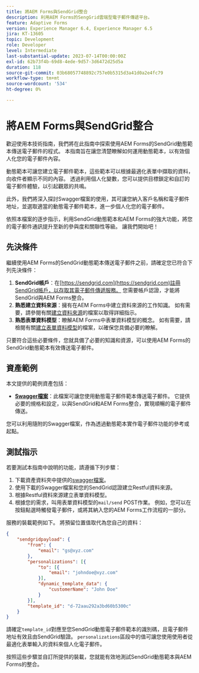 ```yaml
---
title: 將AEM Forms與SendGrid整合
description: 利用AEM Forms的SengGrid雲端型電子郵件傳遞平台。
feature: Adaptive Forms
version: Experience Manager 6.4, Experience Manager 6.5
jira: KT-13605
topic: Development
role: Developer
level: Intermediate
last-substantial-update: 2023-07-14T00:00:00Z
exl-id: 62b73f4b-69d8-4ede-9d57-3d6472d25d5a
duration: 118
source-git-commit: 03b68057748892c757e0b5315d3a41d0a2e4fc79
workflow-type: tm+mt
source-wordcount: '534'
ht-degree: 0%

---
```


# 將AEM Forms與SendGrid整合

歡迎使用本技術指南，我們將在此指南中探索使用AEM Forms的SendGrid動態範本傳送電子郵件的程式。 本指南旨在讓您清楚瞭解如何運用動態範本，以有效個人化您的電子郵件內容。

動態範本可讓您建立電子郵件範本，這些範本可以根據最適化表單中擷取的資料，向收件者顯示不同的內容。 透過利用個人化變數，您可以提供目標鎖定和自訂的電子郵件體驗，以引起觀眾的共鳴。

此外，我們將深入探討Swagger檔案的使用，其可讓您納入客戶名稱和電子郵件地址，並選取適當的動態電子郵件範本，進一步個人化您的電子郵件。

依照本檔案的逐步指示，利用SendGrid動態範本和AEM Forms的強大功能，將您的電子郵件通訊提升至新的參與度和關聯性等級。 讓我們開始吧！

## 先決條件

繼續使用AEM Forms的SendGrid動態範本傳送電子郵件之前，請確定您已符合下列先決條件：

1. **SendGrid帳戶**：在[https://sendgrid.com](https://sendgrid.com)註冊SendGrid帳戶，以存取其電子郵件傳遞服務。 您需要帳戶認證，才能將SendGrid與AEM Forms整合。
1. **熟悉建立資料來源**：擁有在AEM Forms中建立資料來源的工作知識。 如有需要，請參閱有關[建立資料來源](https://experienceleague.adobe.com/docs/experience-manager-learn/forms/ic-web-channel-tutorial/parttwo.html)的檔案以取得詳細指示。
1. **熟悉表單資料模型**：瞭解AEM Forms中表單資料模型的概念。 如有需要，請檢閱有關[建立表單資料模型](https://experienceleague.adobe.com/docs/experience-manager-65/forms/form-data-model/create-form-data-models.html)的檔案，以確保您具備必要的瞭解。

只要符合這些必要條件，您就具備了必要的知識和資源，可以使用AEM Forms的SendGrid動態範本有效傳送電子郵件。

## 資產範例

本文提供的範例資產包括：

* **[Swagger檔案](assets/SendGridWithDynamicTemplate.yaml)**：此檔案可讓您使用動態電子郵件範本傳送電子郵件。 它提供必要的規格和設定，以與SendGrid和AEM Forms整合，實現順暢的電子郵件傳送。

您可以利用隨附的Swagger檔案，作為透過動態範本實作電子郵件功能的參考或起點。

## 測試指示

若要測試本指南中說明的功能，請遵循下列步驟：

1. 下載資產資料夾中提供的[swagger檔案](assets/SendGridWithDynamicTemplate.yaml)。
2. 使用下載的Swagger檔案和您的SendGrid認證建立Restful資料來源。
3. 根據Restful資料來源建立表單資料模型。
4. 根據您的需求，叫用表單資料模型的`mail/send` POST作業。 例如，您可以在按鈕點選時觸發電子郵件，或將其納入您的AEM Forms工作流程的一部分。

服務的裝載範例如下。 將預留位置值取代為您自己的資料：

```json
{
    "sendgridpayload": {
        "from": {
            "email": "gs@xyz.com"
        },
        "personalizations": [{
            "to": [{
                "email": "johndoe@xyz.com"
            }],
            "dynamic_template_data": {
                "customerName": "John Doe"
            }
        }],
        "template_id": "d-72aau292a3bd60b5300c"
    }
}
```

請確定`template_id`對應至您SendGrid動態電子郵件範本的識別碼，且電子郵件地址有效且由SendGrid驗證。 `personalizations`區段中的值可讓您使用使用者從最適化表單輸入的資料來個人化電子郵件。

按照這些步驟並自訂所提供的裝載，您就能有效地測試SendGrid動態範本與AEM Forms的整合。
